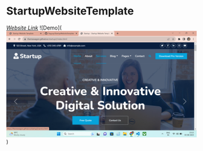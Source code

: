 # StartupWebsiteTemplate
*[Website Link](https://ragurp.github.io/StartupWebsiteTemplate/)*
![Demo](![Alt text](<assests/img/Screenshot (17).png>))
